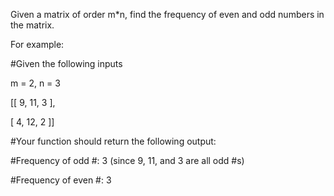 Given a matrix of order m*n, find the frequency of even and odd numbers in the matrix.


    
For example:


    
    
#Given the following inputs
    

m = 2, n = 3
    

[[ 9, 11, 3 ], 
    

[ 4, 12, 2 ]]
    


    

#Your function should return the following output:
    

#Frequency of odd #:  3 (since 9, 11, and 3 are all odd #s)
    

#Frequency of even #: 3